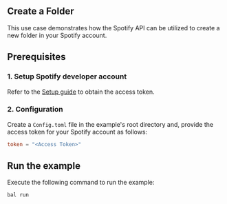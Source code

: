 ## Create a Folder

This use case demonstrates how the Spotify API can be utilized to create a new folder in your Spotify account.

## Prerequisites

### 1. Setup Spotify developer account

Refer to the [Setup guide](https://central.ballerina.io/ballerinax/spotify/latest#setup-guide) to obtain the access token.

### 2. Configuration

Create a `Config.toml` file in the example's root directory and, provide the access token for your Spotify account as follows:

```toml
token = "<Access Token>"
```

## Run the example

Execute the following command to run the example:

```bash
bal run
```